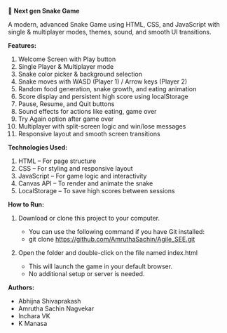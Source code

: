 🐍 **Next gen Snake Game**

A modern, advanced Snake Game using HTML, CSS, and JavaScript with single & multiplayer modes, themes, sound, and smooth UI transitions.

**Features:**

1. Welcome Screen with Play button
2. Single Player & Multiplayer mode
3. Snake color picker & background selection
4. Snake moves with WASD (Player 1) / Arrow keys (Player 2)
5. Random food generation, snake growth, and eating animation
6. Score display and persistent high score using localStorage
7. Pause, Resume, and Quit buttons
8. Sound effects for actions like eating, game over
9. Try Again option after game over
10. Multiplayer with split-screen logic and win/lose messages
11. Responsive layout and smooth screen transitions


**Technologies Used:**

1. HTML – For page structure
2. CSS – For styling and responsive layout
3. JavaScript – For game logic and interactivity
4. Canvas API – To render and animate the snake
5. LocalStorage – To save high scores between sessions

**How to Run:**
1. Download or clone this project to your computer.
   - You can use the following command if you have Git installed:
   - git clone https://github.com/AmruthaSachin/Agile_SEE.git

2. Open the folder and double-click on the file named index.html
    - This will launch the game in your default browser.
    - No additional setup or server is needed.

**Authors:**
- Abhijna Shivaprakash
- Amrutha Sachin Nagvekar
- Inchara VK
- K Manasa
